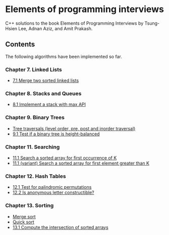 # Elements of programming interviews

C++ solutions to the book Elements of Programming Interviews by Tsung-Hsien Lee, 
Adnan Aziz, and Amit Prakash. 

## Contents

The following algorithms have been implemented so far.

### Chapter 7. Linked Lists

- [7.1 Merge two sorted linked lists](src/linkedlist/linkedlist.h)

### Chapter 8. Stacks and Queues

- [8.1 Implement a stack with max API](src/stack/stack_max.h)

### Chapter 9. Binary Trees

- [Tree traversals (level order, pre, post and inorder traversal)](src/tree/binary_tree.h)
- [9.1 Test if a binary tree is height-balanced](src/tree/binary_tree.h)

### Chapter 11. Searching

- [11.1 Search a sorted array for first occurrence of K](src/searching/search.h)
- [11.1 (variant) Search a sorted array for first element greater than K](src/searching/search.h)

### Chapter 12. Hash Tables

- [12.1 Test for palindromic permutations](src/hashtable/hashtable.cpp)
- [12.2 Is anonymous letter constructible?](src/hashtable/hashtable.cpp)

### Chapter 13. Sorting
- [Merge sort](src/sorting/sorting.h)
- [Quick sort](src/sorting/sorting.h)
- [13.1 Compute the intersection of sorted arrays](src/sorting/sorting.h)

